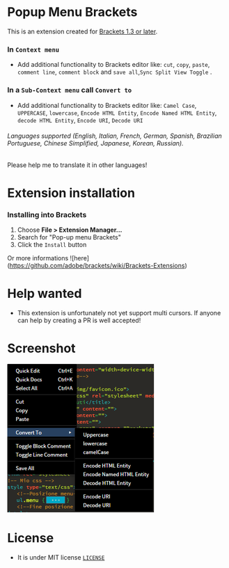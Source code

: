 # Popup Menu Brackets


This is an extension created for [Brackets 1.3 or later](http://brackets.io/). 


### In `Context menu`

* Add additional functionality to Brackets editor like: `cut`, `copy`, `paste`,  `comment line`, `comment block` and `save all`,`Sync Split View Toggle` .

### In a `Sub-Context menu` call `Convert to`

* Add additional functionality to Brackets editor like: `Camel Case`, `UPPERCASE`, `lowercase`, `Encode HTML Entity`, `Encode Named HTML Entity`, `decode HTML Entity`, `Encode URI`, `Decode URI`


###### Languages supported (English, Italian, French, German, Spanish, Brazilian Portuguese, Chinese Simplified, Japanese, Korean, Russian).
Please help me to translate it in other languages!

# Extension installation

### Installing into Brackets

1. Choose **File > Extension Manager...**
2. Search for "Pop-up menu Brackets"
3. Click the `Install` button

Or more informations ![here] (https://github.com/adobe/brackets/wiki/Brackets-Extensions)

# Help wanted

* This extension is unfortunately not yet support multi cursors. If anyone can help by creating a PR is well accepted!

# Screenshot

![Image 1](https://github.com/Denisov21/Popup-menu-extension/blob/master/screenshot/Image1.png)

# License

* It is under MIT license [`LICENSE`](LICENSE)
